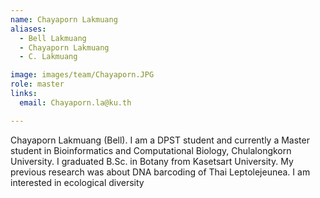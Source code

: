 ```yaml
---
name: Chayaporn Lakmuang
aliases:
  - Bell Lakmuang
  - Chayaporn Lakmuang
  - C. Lakmuang

image: images/team/Chayaporn.JPG
role: master
links:
  email: Chayaporn.la@ku.th

---
```


Chayaporn Lakmuang (Bell). I am a DPST student and currently a Master student in  Bioinformatics and Computational Biology, Chulalongkorn University. I graduated B.Sc. in Botany from Kasetsart University. My previous research was about DNA barcoding of Thai Leptolejeunea. I am interested in ecological diversity
